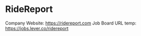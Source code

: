# RideReport

Company Website: https://ridereport.com
Job Board URL temp: https://jobs.lever.co/ridereport
